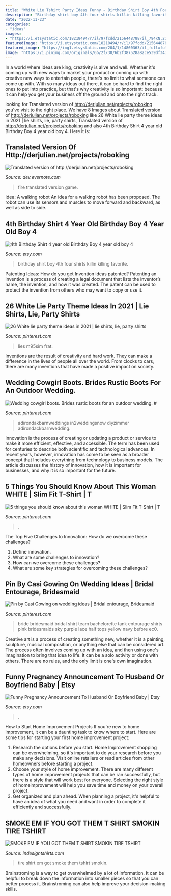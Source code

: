 ```yaml
---
title: "White Lie Tshirt Party Ideas Funny ~ Birthday Shirt Boy 4th Four Shirts Killin Killing Favorite"
description: "Birthday shirt boy 4th four shirts killin killing favorite"
date: "2022-11-23"
categories:
- "ideas"
images:
- "https://i.etsystatic.com/18218494/r/il/97fcdd/2156448788/il_794xN.2156448788_n9h0.jpg"
featuredImage: "https://i.etsystatic.com/18218494/r/il/97fcdd/2156448788/il_794xN.2156448788_n9h0.jpg"
featured_image: "https://img1.etsystatic.com/204/1/14860363/il_fullxfull.1262478927_nqvl.jpg"
image: "https://i.pinimg.com/originals/6b/2f/38/6b2f387528a82ce539df347cae15a471.jpg"
---
```



In a world where ideas are king, creativity is alive and well. Whether it's coming up with new ways to market your product or coming up with creative new ways to entertain people, there's no limit to what someone can come up with. With so many ideas out there, it can be hard to find the right ones to put into practice, but that's why creativity is so important: because it can help you get your business off the ground and onto the right track.

	

		
looking for Translated version of http://derjulian.net/projects/roboking you've visit to the right place. We have 8 Images about Translated version of http://derjulian.net/projects/roboking like 26 White lie party theme ideas in 2021 | lie shirts, lie, party shirts, Translated version of http://derjulian.net/projects/roboking and also 4th Birthday Shirt 4 year old Birthday Boy 4 year old boy 4. Here it is:
		
    
## Translated Version Of Http://derjulian.net/projects/roboking

<img loading=lazy src="http://theocacao.com/images/content/000576-browserevisions.png" onerror="this.onerror=null;this.src='https://tse1.mm.bing.net/th?id=OIP.d3wlGKf886hbDl9Zmp96mgHaE6&amp;pid=15.1';" alt="Translated version of http://derjulian.net/projects/roboking">

_Source: dev.evernote.com_

>fire translated version game. 

	

Idea: A walking robot
An idea for a walking robot has been proposed. The robot can use its sensors and muscles to move forward and backward, as well as side to side.

    
## 4th Birthday Shirt 4 Year Old Birthday Boy 4 Year Old Boy 4

<img loading=lazy src="https://img1.etsystatic.com/204/1/14860363/il_fullxfull.1262478927_nqvl.jpg" onerror="this.onerror=null;this.src='https://tse2.mm.bing.net/th?id=OIP.t7RUcvAiqH7D0HBA2DbkmQHaFo&amp;pid=15.1';" alt="4th Birthday Shirt 4 year old Birthday Boy 4 year old boy 4">

_Source: etsy.com_

>birthday shirt boy 4th four shirts killin killing favorite. 

	

Patenting Ideas: How do you get Invention ideas patented?
Patenting an invention is a process of creating a legal document that lists the inventor’s name, the invention, and how it was created. The patent can be used to protect the invention from others who may want to copy or use it.

    
## 26 White Lie Party Theme Ideas In 2021 | Lie Shirts, Lie, Party Shirts

<img loading=lazy src="https://i.pinimg.com/236x/2a/8c/6e/2a8c6e0cb928f6dc11581eeccfb013c1.jpg" onerror="this.onerror=null;this.src='https://tse4.mm.bing.net/th?id=OIP.Cotor5IPBD-BzaPG5-DVYQAAAA&amp;pid=15.1';" alt="26 White lie party theme ideas in 2021 | lie shirts, lie, party shirts">

_Source: pinterest.com_

>lies m95sim frat. 

	

Inventions are the result of creativity and hard work. They can make a difference in the lives of people all over the world. From clocks to cars, there are many inventions that have made a positive impact on society.

    
## Wedding Cowgirl Boots. Brides Rustic Boots For An Outdoor Wedding. #

<img loading=lazy src="https://i.pinimg.com/originals/a9/32/be/a932be6e8f37d559821b9ea055adad0b.jpg" onerror="this.onerror=null;this.src='https://tse4.mm.bing.net/th?id=OIP.VOwCryvpco_QdT1DpUEAzwHaLH&amp;pid=15.1';" alt="Wedding cowgirl boots. Brides rustic boots for an outdoor wedding. #">

_Source: pinterest.com_

>adirondakbarnweddings in2weddingsnow diyzimmer adirondackbarnwedding. 

	

Innovation is the process of creating or updating a product or service to make it more efficient, effective, and accessible. The term has been used for centuries to describe both scientific and technological advances. In recent years, however, innovation has come to be seen as a broader concept that Includes everything from technology to business models. The article discusses the history of innovation, how it is important for businesses, and why it is so important for the future.

    
## 5 Things You Should Know About This Woman WHITE | Slim Fit T-Shirt | T

<img loading=lazy src="https://i.pinimg.com/originals/f5/1e/ff/f51eff7ad30a986ffc1a88faa30cd525.jpg" onerror="this.onerror=null;this.src='https://tse2.mm.bing.net/th?id=OIP.9f-X9CvcxlW6_bSDN-ZcKwHaJ4&amp;pid=15.1';" alt="5 things you should know about this woman WHITE | Slim Fit T-Shirt | T">

_Source: pinterest.com_

>. 

	

The Top Five Challenges to Innovation: How do we overcome these challenges?
1. Define innovation.
2. What are some challenges to innovation? 
3. How can we overcome these challenges? 
4. What are some key strategies for overcoming these challenges?

    
## Pin By Casi Gowing On Wedding Ideas | Bridal Entourage, Bridesmaid

<img loading=lazy src="https://i.pinimg.com/originals/6b/2f/38/6b2f387528a82ce539df347cae15a471.jpg" onerror="this.onerror=null;this.src='https://tse3.mm.bing.net/th?id=OIP.FPiF5UvMd-ergmyNFBHThQHaFj&amp;pid=15.1';" alt="Pin by Casi Gowing on wedding ideas | Bridal entourage, Bridesmaid">

_Source: pinterest.com_

>bride bridesmaid bridal shirt team bachelorette tank entourage shirts pink bridesmaids sky purple lace half tops yellow navy before ec0. 

	

Creative art is a process of creating something new, whether it is a painting, sculpture, musical composition, or anything else that can be considered art. The process often involves coming up with an idea, and then using one's imagination to bring that idea to life. It can be a solo activity or done with others. There are no rules, and the only limit is one's own imagination.

    
## Funny Pregnancy Announcement To Husband Or Boyfriend Baby | Etsy

<img loading=lazy src="https://i.etsystatic.com/18218494/r/il/97fcdd/2156448788/il_794xN.2156448788_n9h0.jpg" onerror="this.onerror=null;this.src='https://tse2.mm.bing.net/th?id=OIP.XYYKgzozQVfdenx_2ncr1AHaJh&amp;pid=15.1';" alt="Funny Pregnancy Announcement To Husband Or Boyfriend Baby | Etsy">

_Source: etsy.com_

>. 

	

How to Start Home Improvement Projects
If you're new to home improvement, it can be a daunting task to know where to start. Here are some tips for starting your first home improvement project: 
1. Research the options before you start. Home Improvement shopping can be overwhelming, so it's important to do your research before you make any decisions. Visit online retailers or read articles from other homeowners before starting a project. 
2. Choose your style of home improvement. There are many different types of home improvement projects that can be ran successfully, but there is a style that will work best for everyone. Selecting the right style of homeimprovement will help you save time and money on your overall project. 
3. Get organized and plan ahead. When planning a project, it's helpful to have an idea of what you need and want in order to complete it efficiently and successfully.

    
## SMOKE EM IF YOU GOT THEM T SHIRT SMOKIN TIRE TSHIRT

<img loading=lazy src="https://sep.yimg.com/ay/yhst-130514919027186/smoke-em-if-you-got-them-t-shirt-smokin-tire-tshirt-50.gif" onerror="this.onerror=null;this.src='https://tse3.mm.bing.net/th?id=OIP.MufCtEK7J3iUpmE0PMYbIgHaId&amp;pid=15.1';" alt="SMOKE EM IF YOU GOT THEM T SHIRT SMOKIN TIRE TSHIRT">

_Source: indesigntshirts.com_

>tire shirt em got smoke them tshirt smokin. 

	

Brainstroming is a way to get overwhelmed by a lot of information. It can be helpful to break down the information into smaller pieces so that you can better process it. Brainstroming can also help improve your decision-making skills.

